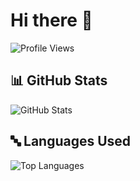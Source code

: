 # Hi there 👋

![Profile Views](https://komarev.com/ghpvc/?username=Halleyx-comet&color=9b59b6)
## 📊 GitHub Stats

![GitHub Stats](https://github-readme-stats.vercel.app/api?username=Halleyx-comet&show_icons=true&theme=radical&bg_color=1a1a1a&title_color=ffffff&icon_color=9b59b6)

## 🔤 Languages Used

![Top Languages](https://github-readme-stats.vercel.app/api/top-langs/?username=Halleyx-comet&layout=compact&theme=radical&bg_color=1a1a1a&title_color=ffffff&icon_color=9b59b6)
